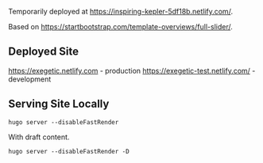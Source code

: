 Temporarily deployed at https://inspiring-kepler-5df18b.netlify.com/.

Based on https://startbootstrap.com/template-overviews/full-slider/.

## Deployed Site

<https://exegetic.netlify.com> - production
<https://exegetic-test.netlify.com/> - development

## Serving Site Locally

```
hugo server --disableFastRender
```

With draft content.

```
hugo server --disableFastRender -D
```
